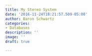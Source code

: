 ```yaml
---
title: My Stereo System
date: '2016-11-24T18:21:57.509-05:00'
author: Baron Schwartz
categories:
- Databases
description: ''
image: ''
draft: true

---
```

